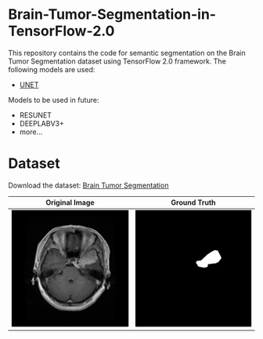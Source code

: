 # Brain-Tumor-Segmentation-in-TensorFlow-2.0

This repository contains the code for semantic segmentation on the Brain Tumor Segmentation dataset using TensorFlow 2.0 framework.
The following models are used:
- [UNET](https://arxiv.org/abs/1505.04597)

Models to be used in future:
- RESUNET
- DEEPLABV3+
- more...

# Dataset
Download the dataset: [Brain Tumor Segmentation](https://www.kaggle.com/datasets/nikhilroxtomar/brain-tumor-segmentation)


Original Image             |  Ground Truth          
:-------------------------:|:-------------------------:
![](img/image.png)  |  ![](img/mask.png) |
